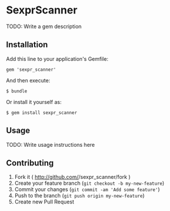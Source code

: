 # SexprScanner

TODO: Write a gem description

## Installation

Add this line to your application's Gemfile:

    gem 'sexpr_scanner'

And then execute:

    $ bundle

Or install it yourself as:

    $ gem install sexpr_scanner

## Usage

TODO: Write usage instructions here

## Contributing

1. Fork it ( http://github.com/<my-github-username>/sexpr_scanner/fork )
2. Create your feature branch (`git checkout -b my-new-feature`)
3. Commit your changes (`git commit -am 'Add some feature'`)
4. Push to the branch (`git push origin my-new-feature`)
5. Create new Pull Request
